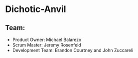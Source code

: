 # Dichotic-Anvil
## Team: ## 

- Product Owner: Michael Balarezo
- Scrum Master: Jeremy Rosenfeld
- Development Team: Brandon Courtney and John Zuccareli 
